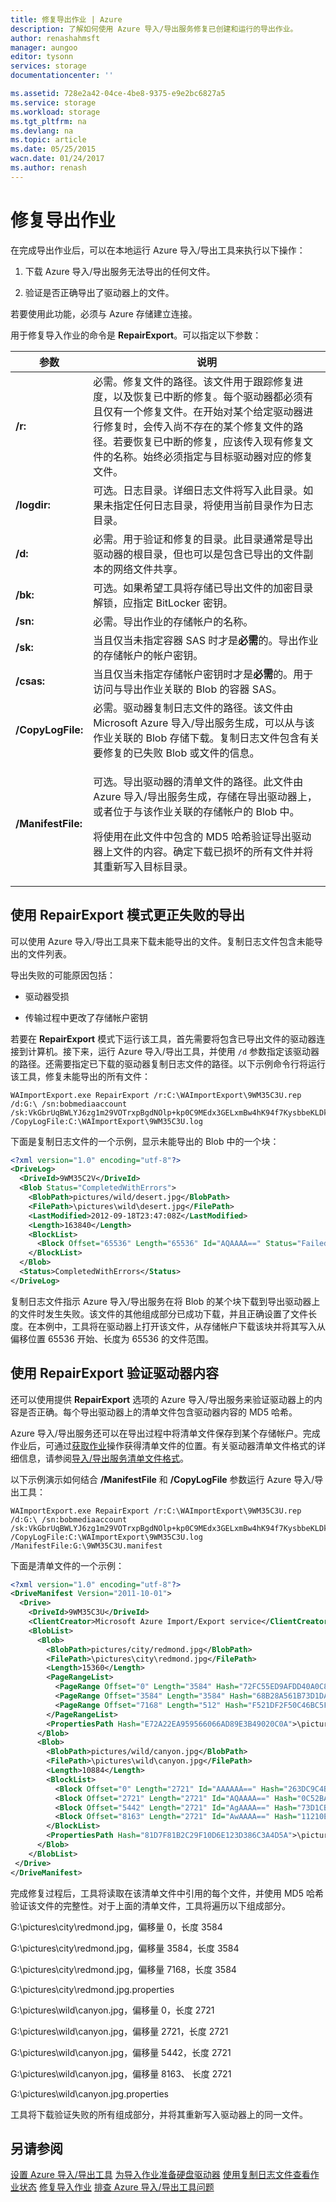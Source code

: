 ```yaml
---
title: 修复导出作业 | Azure
description: 了解如何使用 Azure 导入/导出服务修复已创建和运行的导出作业。
author: renashahmsft
manager: aungoo
editor: tysonn
services: storage
documentationcenter: ''

ms.assetid: 728e2a42-04ce-4be8-9375-e9e2bc6827a5
ms.service: storage
ms.workload: storage
ms.tgt_pltfrm: na
ms.devlang: na
ms.topic: article
ms.date: 05/25/2015
wacn.date: 01/24/2017
ms.author: renash
---
```


# 修复导出作业
在完成导出作业后，可以在本地运行 Azure 导入/导出工具来执行以下操作：

1.  下载 Azure 导入/导出服务无法导出的任何文件。

2.  验证是否正确导出了驱动器上的文件。

若要使用此功能，必须与 Azure 存储建立连接。

用于修复导入作业的命令是 **RepairExport**。可以指定以下参数：

|参数|说明|  
|---------------|-----------------|  
|**/r:<RepairFile>**|必需。修复文件的路径。该文件用于跟踪修复进度，以及恢复已中断的修复。每个驱动器都必须有且仅有一个修复文件。在开始对某个给定驱动器进行修复时，会传入尚不存在的某个修复文件的路径。若要恢复已中断的修复，应该传入现有修复文件的名称。始终必须指定与目标驱动器对应的修复文件。|  
|**/logdir:<LogDirectory>**|可选。日志目录。详细日志文件将写入此目录。如果未指定任何日志目录，将使用当前目录作为日志目录。|  
|**/d:<TargetDirectory>**|必需。用于验证和修复的目录。此目录通常是导出驱动器的根目录，但也可以是包含已导出的文件副本的网络文件共享。|  
|**/bk:<BitLockerKey>**|可选。如果希望工具将存储已导出文件的加密目录解锁，应指定 BitLocker 密钥。|  
|**/sn:<StorageAccountName>**|必需。导出作业的存储帐户的名称。|  
|**/sk:<StorageAccountKey>**|当且仅当未指定容器 SAS 时才是**必需**的。导出作业的存储帐户的帐户密钥。|  
|**/csas:<ContainerSas>**|当且仅当未指定存储帐户密钥时才是**必需**的。用于访问与导出作业关联的 Blob 的容器 SAS。|  
|**/CopyLogFile:<DriveCopyLogFile>**|必需。驱动器复制日志文件的路径。该文件由 Microsoft Azure 导入/导出服务生成，可以从与该作业关联的 Blob 存储下载。复制日志文件包含有关要修复的已失败 Blob 或文件的信息。|  
|**/ManifestFile:<DriveManifestFile>**|<p>可选。导出驱动器的清单文件的路径。此文件由 Azure 导入/导出服务生成，存储在导出驱动器上，或者位于与该作业关联的存储帐户的 Blob 中。</p><p> 将使用在此文件中包含的 MD5 哈希验证导出驱动器上文件的内容。确定下载已损坏的所有文件并将其重新写入目标目录。<p>|  

## 使用 RepairExport 模式更正失败的导出  
可以使用 Azure 导入/导出工具来下载未能导出的文件。复制日志文件包含未能导出的文件列表。

导出失败的可能原因包括：

-   驱动器受损

-   传输过程中更改了存储帐户密钥

若要在 **RepairExport** 模式下运行该工具，首先需要将包含已导出文件的驱动器连接到计算机。接下来，运行 Azure 导入/导出工具，并使用 `/d` 参数指定该驱动器的路径。还需要指定已下载的驱动器复制日志文件的路径。以下示例命令行将运行该工具，修复未能导出的所有文件：

```  
WAImportExport.exe RepairExport /r:C:\WAImportExport\9WM35C3U.rep /d:G:\ /sn:bobmediaaccount /sk:VkGbrUqBWLYJ6zg1m29VOTrxpBgdNOlp+kp0C9MEdx3GELxmBw4hK94f7KysbbeKLDksg7VoN1W/a5UuM2zNgQ== /CopyLogFile:C:\WAImportExport\9WM35C3U.log  
```

下面是复制日志文件的一个示例，显示未能导出的 Blob 中的一个块：

```xml
<?xml version="1.0" encoding="utf-8"?>  
<DriveLog>  
  <DriveId>9WM35C2V</DriveId>  
  <Blob Status="CompletedWithErrors">  
    <BlobPath>pictures/wild/desert.jpg</BlobPath>  
    <FilePath>\pictures\wild\desert.jpg</FilePath>  
    <LastModified>2012-09-18T23:47:08Z</LastModified>  
    <Length>163840</Length>  
    <BlockList>  
      <Block Offset="65536" Length="65536" Id="AQAAAA==" Status="Failed" />  
    </BlockList>  
  </Blob>  
  <Status>CompletedWithErrors</Status>  
</DriveLog>  
```

复制日志文件指示 Azure 导入/导出服务在将 Blob 的某个块下载到导出驱动器上的文件时发生失败。该文件的其他组成部分已成功下载，并且正确设置了文件长度。在本例中，工具将在驱动器上打开该文件，从存储帐户下载该块并将其写入从偏移位置 65536 开始、长度为 65536 的文件范围。

## 使用 RepairExport 验证驱动器内容  
还可以使用提供 **RepairExport** 选项的 Azure 导入/导出服务来验证驱动器上的内容是否正确。每个导出驱动器上的清单文件包含驱动器内容的 MD5 哈希。

Azure 导入/导出服务还可以在导出过程中将清单文件保存到某个存储帐户。完成作业后，可通过[获取作业](https://docs.microsoft.com/en-us/rest/api/storageimportexport/jobs#Jobs_Get)操作获得清单文件的位置。有关驱动器清单文件格式的详细信息，请参阅[导入/导出服务清单文件格式](./storage-import-export-file-format-metadata-and-properties.md)。

以下示例演示如何结合 **/ManifestFile** 和 **/CopyLogFile** 参数运行 Azure 导入/导出工具：

```  
WAImportExport.exe RepairExport /r:C:\WAImportExport\9WM35C3U.rep /d:G:\ /sn:bobmediaaccount /sk:VkGbrUqBWLYJ6zg1m29VOTrxpBgdNOlp+kp0C9MEdx3GELxmBw4hK94f7KysbbeKLDksg7VoN1W/a5UuM2zNgQ== /CopyLogFile:C:\WAImportExport\9WM35C3U.log /ManifestFile:G:\9WM35C3U.manifest  
```

下面是清单文件的一个示例：

```xml
<?xml version="1.0" encoding="utf-8"?>  
<DriveManifest Version="2011-10-01">  
  <Drive>  
    <DriveId>9WM35C3U</DriveId>  
    <ClientCreator>Microsoft Azure Import/Export service</ClientCreator>  
    <BlobList>
      <Blob>  
        <BlobPath>pictures/city/redmond.jpg</BlobPath>  
        <FilePath>\pictures\city\redmond.jpg</FilePath>  
        <Length>15360</Length>  
        <PageRangeList>  
          <PageRange Offset="0" Length="3584" Hash="72FC55ED9AFDD40A0C8D5C4193208416" />  
          <PageRange Offset="3584" Length="3584" Hash="68B28A561B73D1DA769D4C24AA427DB8" />  
          <PageRange Offset="7168" Length="512" Hash="F521DF2F50C46BC5F9EA9FB787A23EED" />  
        </PageRangeList>  
        <PropertiesPath Hash="E72A22EA959566066AD89E3B49020C0A">\pictures\city\redmond.jpg.properties</PropertiesPath>  
      </Blob>  
      <Blob>  
        <BlobPath>pictures/wild/canyon.jpg</BlobPath>  
        <FilePath>\pictures\wild\canyon.jpg</FilePath>  
        <Length>10884</Length>  
        <BlockList>  
          <Block Offset="0" Length="2721" Id="AAAAAA==" Hash="263DC9C4B99C2177769C5EBE04787037" />  
          <Block Offset="2721" Length="2721" Id="AQAAAA==" Hash="0C52BAE2CC20EFEC15CC1E3045517AA6" />  
          <Block Offset="5442" Length="2721" Id="AgAAAA==" Hash="73D1CB62CB426230C34C9F57B7148F10" />  
          <Block Offset="8163" Length="2721" Id="AwAAAA==" Hash="11210E665C5F8E7E4F136D053B243E6A" />  
        </BlockList>  
        <PropertiesPath Hash="81D7F81B2C29F10D6E123D386C3A4D5A">\pictures\wild\canyon.jpg.properties</PropertiesPath>  
      </Blob> 
    </BlobList>  
 </Drive>  
</DriveManifest>  
```

完成修复过程后，工具将读取在该清单文件中引用的每个文件，并使用 MD5 哈希验证该文件的完整性。对于上面的清单文件，工具将遍历以下组成部分。

G:\\pictures\\city\\redmond.jpg，偏移量 0，长度 3584

G:\\pictures\\city\\redmond.jpg，偏移量 3584，长度 3584

G:\\pictures\\city\\redmond.jpg，偏移量 7168，长度 3584

G:\\pictures\\city\\redmond.jpg.properties

G:\\pictures\\wild\\canyon.jpg，偏移量 0，长度 2721

G:\\pictures\\wild\\canyon.jpg，偏移量 2721，长度 2721

G:\\pictures\\wild\\canyon.jpg，偏移量 5442，长度 2721

G:\\pictures\\wild\\canyon.jpg，偏移量 8163、 长度 2721

G:\\pictures\\wild\\canyon.jpg.properties

工具将下载验证失败的所有组成部分，并将其重新写入驱动器上的同一文件。

## 另请参阅  
[设置 Azure 导入/导出工具](./storage-import-export-tool-setup-v1.md)
[为导入作业准备硬盘驱动器](./storage-import-export-tool-preparing-hard-drives-import-v1.md)
[使用复制日志文件查看作业状态](./storage-import-export-tool-reviewing-job-status-v1.md)
[修复导入作业](./storage-import-export-tool-repairing-an-import-job-v1.md)
[排查 Azure 导入/导出工具问题](./storage-import-export-tool-troubleshooting-v1.md)

<!---HONumber=Mooncake_1226_2016-->